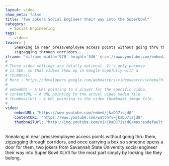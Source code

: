 ```yaml
---
layout: video
show_meta: false
title: "Two Jokers Social Engineer their way into the Superbowl"
category:
  - Social Engineering
tags:
  - videos
teaser: |
    Sneaking in near press/employee access points without going thru them,
    zigzagging through corridors.....
iframe: "<iframe width='970' height='546' src='//www.youtube.com/embed/jkaDJ7isjd8' frameborder='0' allowfullscreen></iframe>"
#
# These video settings are totally optional. It's only purpose
# is SEO, so that videos show up in Google hopefully with a 
# thumbnail.
# More › https://developers.google.com/webmasters/videosearch/schema?hl=en&rd=1
#
# embedURL – A URL pointing to a player for the specific video.
# contentURL – A URL pointing to the actual video media file
# thumbnailUrl – A URL pointing to the video thumbnail image file.
#
video:
    embedURL: "https://www.youtube.com/embed/jkaDJ7isjd8"
    contentURL: "https://www.youtube.com/watch?v=jkaDJ7isjd8"
    thumbnailUrl: "http://img.youtube.com/vi/jkaDJ7isjd8/maxresdefault.jpg"
---
```

<!--more-->

Sneaking in near press/employee access points without going thru them,
zigzagging through corridors, and once carrying a box so someone opens a
door for them, two jokers from Savannah State University social engineer
their way into Super Bowl XLVII for the most part simply by looking like
they belong.
